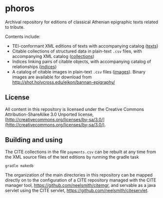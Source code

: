 # phoros #

Archival repository for editions of classical Athenian epigraphic texts related to tribute.

Contents include:

- TEI-conformant XML editions of texts with accompanying catalog ([texts](https://github.com/neelsmith/phoros/tree/master/texts))
- Citable collections of structured data in plain-text `.csv` files, with accompanying XML catalog ([collections](https://github.com/neelsmith/phoros/tree/master/collections))
- Indices linking pairs of citable objects, with accompanying catalog of relationships ([indices](https://github.com/neelsmith/phoros/tree/master/indices))
- A catalog of citable images in plain-text `.csv` files ([images](https://github.com/neelsmith/phoros/tree/master/images)).  Binary images are available for download from <http://shot.holycross.edu/eikon/bannan-epigraphy/>



## License ##

All content in this repository is licensed under the Creative Commons Attribution-ShareAlike 3.0 Unported license, [http://creativecommons.org/licenses/by-sa/3.0/](http://creativecommons.org/licenses/by-sa/3.0/).

## Building and using ##

The CITE collections in the file `payments.csv` can be rebuilt at any time from the XML source files of the text editions by running the gradle task

    gradle makedb

The organization of the main directories in this repository can be mapped directly on to the configuration of a
CITE repository managed with the CITE manager tool, <https://github.com/neelsmith/citemgr>, and servable as a java
servlet using  the CITE servlet, <https://github.com/neelsmith/citeservlet>.
